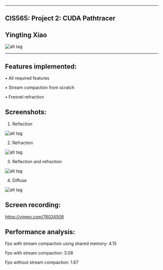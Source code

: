-------------------------------------------------------------------------------
CIS565: Project 2: CUDA Pathtracer
-------------------------------------------------------------------------------
Yingting Xiao
-------------------------------------------------------------------------------

![alt tag](https://raw.github.com/YingtingXiao/Project2-PathTracer/master/screenshots/reflection_refraction_blend.PNG)

-------------------------------------------------------------------------------
Features implemented:
-------------------------------------------------------------------------------

• All required features

• Stream compaction from scratch

• Fresnel refraction


Screenshots:
-------------------------------------------------------------------------------

1) Reflection

![alt tag](https://raw.github.com/YingtingXiao/Project2-PathTracer/master/screenshots/reflection.PNG)

2) Refraction

![alt tag](https://raw.github.com/YingtingXiao/Project2-PathTracer/master/screenshots/refraction.PNG)

3) Reflection and refraction

![alt tag](https://raw.github.com/YingtingXiao/Project2-PathTracer/master/screenshots/reflection_refraction.PNG)
       
4) Diffuse

![alt tag](https://raw.github.com/YingtingXiao/Project2-PathTracer/master/screenshots/diffuse.PNG)


Screen recording:
-------------------------------------------------------------------------------

https://vimeo.com/76024508


Performance analysis:
-------------------------------------------------------------------------------

Fps with stream compaction using shared memory: 4.15

Fps with stream compaction: 3.08

Fps without stream compaction: 1.67